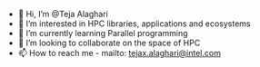 - 👋 Hi, I’m @Teja Alaghari
- 👀 I’m interested in HPC libraries, applications and ecosystems
- 🌱 I’m currently learning Parallel programming
- 💞️ I’m looking to collaborate on the space of HPC
- 📫 How to reach me - mailto: tejax.alaghari@intel.com

<!---
TejaX-Alaghari/TejaX-Alaghari is a ✨ special ✨ repository because its `README.md` (this file) appears on your GitHub profile.
You can click the Preview link to take a look at your changes.
--->

